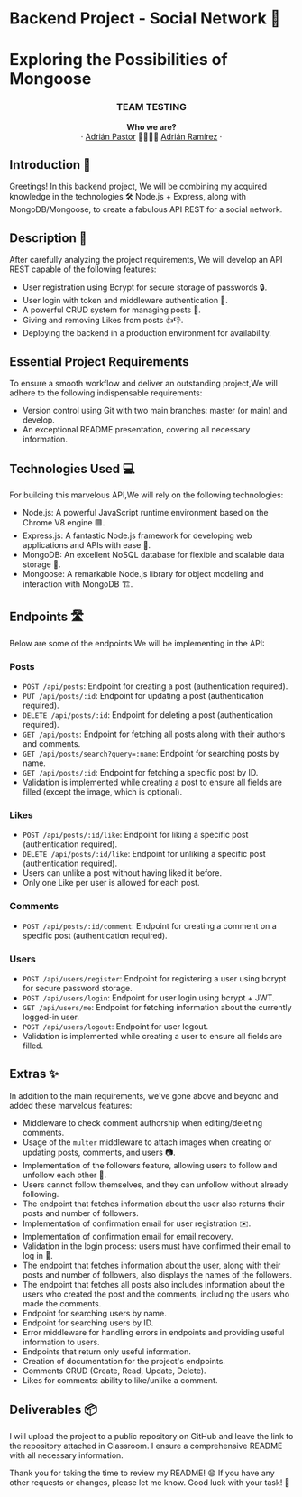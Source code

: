 # Backend Project - Social Network 🚀

<h1>Exploring the Possibilities of Mongoose</h1>

<h3 align="center">TEAM TESTING</h3>

<p align="center">
  <a><strong>Who we are?</strong>
  <br />
  ·
  <a href="https://github.com/apl09">Adrián Pastor</a>
  🤜🏽🤛🏽
  <a href="https://github.com/AdrianRgGit">Adrián Ramírez</a>
  ·
</p>


## Introduction 📜

Greetings! In this backend project, We will be combining my acquired knowledge in the technologies 🛠️ Node.js + Express, along with MongoDB/Mongoose, to create a fabulous API REST for a social network.

## Description 📝

After carefully analyzing the project requirements, We will develop an API REST capable of the following features:

- User registration using Bcrypt for secure storage of passwords 🔒.
- User login with token and middleware authentication 🎫.
- A powerful CRUD system for managing posts 📝.
- Giving and removing Likes from posts 👍👎.
- Deploying the backend in a production environment for availability.

## Essential Project Requirements

To ensure a smooth workflow and deliver an outstanding project,We will adhere to the following indispensable requirements:

- Version control using Git with two main branches: master (or main) and develop.
- An exceptional README presentation, covering all necessary information.

## Technologies Used 💻

For building this marvelous API,We will rely on the following technologies:

- Node.js: A powerful JavaScript runtime environment based on the Chrome V8 engine 🟩.
- Express.js: A fantastic Node.js framework for developing web applications and APIs with ease 🚀.
- MongoDB: An excellent NoSQL database for flexible and scalable data storage 🍃.
- Mongoose: A remarkable Node.js library for object modeling and interaction with MongoDB 🏗️.

## Endpoints 🛣️

Below are some of the endpoints We will be implementing in the API:

### Posts

- `POST /api/posts`: Endpoint for creating a post (authentication required).
- `PUT /api/posts/:id`: Endpoint for updating a post (authentication required).
- `DELETE /api/posts/:id`: Endpoint for deleting a post (authentication required).
- `GET /api/posts`: Endpoint for fetching all posts along with their authors and comments.
- `GET /api/posts/search?query=:name`: Endpoint for searching posts by name.
- `GET /api/posts/:id`: Endpoint for fetching a specific post by ID.
- Validation is implemented while creating a post to ensure all fields are filled (except the image, which is optional).

### Likes

- `POST /api/posts/:id/like`: Endpoint for liking a specific post (authentication required).
- `DELETE /api/posts/:id/like`: Endpoint for unliking a specific post (authentication required).
- Users can unlike a post without having liked it before.
- Only one Like per user is allowed for each post.

### Comments

- `POST /api/posts/:id/comment`: Endpoint for creating a comment on a specific post (authentication required).

### Users

- `POST /api/users/register`: Endpoint for registering a user using bcrypt for secure password storage.
- `POST /api/users/login`: Endpoint for user login using bcrypt + JWT.
- `GET /api/users/me`: Endpoint for fetching information about the currently logged-in user.
- `POST /api/users/logout`: Endpoint for user logout.
- Validation is implemented while creating a user to ensure all fields are filled.

## Extras ✨

In addition to the main requirements, we've gone above and beyond and added these marvelous features:

- Middleware to check comment authorship when editing/deleting comments.
- Usage of the `multer` middleware to attach images when creating or updating posts, comments, and users 📷.
- Implementation of the followers feature, allowing users to follow and unfollow each other 👥.
- Users cannot follow themselves, and they can unfollow without already following.
- The endpoint that fetches information about the user also returns their posts and number of followers.
- Implementation of confirmation email for user registration ✉️.
- Implementation of confirmation email for email recovery.
- Validation in the login process: users must have confirmed their email to log in 📧.
- The endpoint that fetches information about the user, along with their posts and number of followers, also displays the names of the followers.
- The endpoint that fetches all posts also includes information about the users who created the post and the comments, including the users who made the comments.
- Endpoint for searching users by name.
- Endpoint for searching users by ID.
- Error middleware for handling errors in endpoints and providing useful information to users.
- Endpoints that return only useful information.
- Creation of documentation for the project's endpoints.
- Comments CRUD (Create, Read, Update, Delete).
- Likes for comments: ability to like/unlike a comment.

## Deliverables 📦

I will upload the project to a public repository on GitHub and leave the link to the repository attached in Classroom. I ensure a comprehensive README with all necessary information.

Thank you for taking the time to review my README! 😄 If you have any other requests or changes, please let me know. Good luck with your task! 🚀
